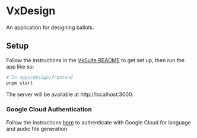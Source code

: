 # VxDesign

An application for designing ballots.

## Setup

Follow the instructions in the [VxSuite README](../../README.md) to get set up,
then run the app like so:

```sh
# In apps/design/frontend
pnpm start
```

The server will be available at http://localhost:3000.

### Google Cloud Authentication

Follow the instructions
[here](../backend/src/language_and_audio/README.md#google-cloud-authentication)
to authenticate with Google Cloud for language and audio file generation.
